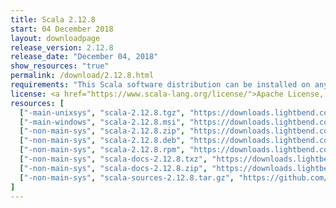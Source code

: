 ```yaml
---
title: Scala 2.12.8
start: 04 December 2018
layout: downloadpage
release_version: 2.12.8
release_date: "December 04, 2018"
show_resources: "true"
permalink: /download/2.12.8.html
requirements: "This Scala software distribution can be installed on any Unix-like or Windows system. It requires Java 8 or later, available <a href='http://www.java.com/'>here</a>."
license: <a href="https://www.scala-lang.org/license/">Apache License, Version 2.0</a>
resources: [
  ["-main-unixsys", "scala-2.12.8.tgz", "https://downloads.lightbend.com/scala/2.12.8/scala-2.12.8.tgz", "Mac OS X, Unix, Cygwin", "19.52M"],
  ["-main-windows", "scala-2.12.8.msi", "https://downloads.lightbend.com/scala/2.12.8/scala-2.12.8.msi", "Windows (msi installer)", "123.96M"],
  ["-non-main-sys", "scala-2.12.8.zip", "https://downloads.lightbend.com/scala/2.12.8/scala-2.12.8.zip", "Windows", "19.56M"],
  ["-non-main-sys", "scala-2.12.8.deb", "https://downloads.lightbend.com/scala/2.12.8/scala-2.12.8.deb", "Debian", "144.40M"],
  ["-non-main-sys", "scala-2.12.8.rpm", "https://downloads.lightbend.com/scala/2.12.8/scala-2.12.8.rpm", "RPM package", "124.27M"],
  ["-non-main-sys", "scala-docs-2.12.8.txz", "https://downloads.lightbend.com/scala/2.12.8/scala-docs-2.12.8.txz", "API docs", "53.21M"],
  ["-non-main-sys", "scala-docs-2.12.8.zip", "https://downloads.lightbend.com/scala/2.12.8/scala-docs-2.12.8.zip", "API docs", "107.53M"],
  ["-non-main-sys", "scala-sources-2.12.8.tar.gz", "https://github.com/scala/scala/archive/v2.12.8.tar.gz", "Sources", ""]
]
---
```

